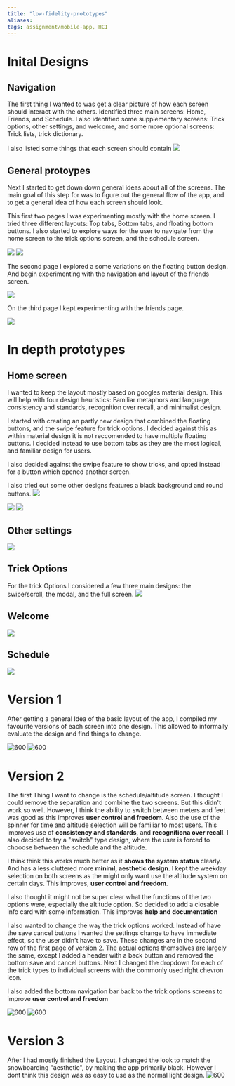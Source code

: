```yaml
---
title: "low-fidelity-prototypes"
aliases: 
tags: assignment/mobile-app, HCI
---
```


# Inital Designs
## Navigation
The first thing I wanted to was get a clear picture of how each screen should interact with the others. Identified three main screens: Home, Friends, and Schedule. I also identified some supplementary screens: Trick options, other settings, and welcome, and some more optional screens: Trick lists, trick dictionary. 

I also listed some things that each screen should contain
![](https://i.imgur.com/GeFsI1N.png)

## General protoypes
Next I started to get down down general ideas about all of the screens. The main goal of this step for was to figure out the general flow of the app, and to get a general idea of how each screen should look.

This first two pages I was experimenting mostly with the home screen. I tried three different layouts: Top tabs, Bottom tabs, and floating bottom buttons. I also started to explore ways for the user to navigate from the home screen to the trick options screen, and the schedule screen.

![](https://i.imgur.com/opwrdE6.png)
![](https://i.imgur.com/p4WFba9.png)

The second page I explored a some variations on the floating button design. And begin  experimenting with the navigation and layout of the friends screen.

![](https://i.imgur.com/vrW0wOS.png)

On the third page I kept experimenting with the friends page. 

![](https://i.imgur.com/ey0yJTT.png)

# In depth prototypes
## Home screen
I wanted to keep the layout mostly based on googles material design. This will help with four design heuristics: Familiar metaphors and language, consistency and standards, recognition over recall, and minimalist design.  

I started with creating an partly new design that combined the floating buttons, and the swipe feature for trick options. I decided against this as within material design it is not reccomended to have multiple floating buttons. I decided instead to use bottom tabs as they are the most logical, and familiar design for users. 

I also decided against the swipe feature to show tricks, and opted instead for a button which opened another screen.

I also tried out some other designs features a black background and round buttons.
![](https://i.imgur.com/DbOlh7s.png)

![](https://i.imgur.com/CbEtGUq.png)
![](https://i.imgur.com/D4PaDJL.png)


## Other settings
![](https://i.imgur.com/5QPmErT.png)

## Trick Options
For the trick Options I considered a few three main designs: the swipe/scroll, the modal, and the full screen.
![](https://i.imgur.com/sovj0Q5.png)


## Welcome
![](https://i.imgur.com/YXarRMG.png)

## Schedule
![](https://i.imgur.com/zygYzAH.png)

# Version 1
After getting a general Idea of the basic layout of the app, I compiled my favourite versions of each screen into one design. This allowed to informally evaluate the design and find things to change.

![600](https://i.imgur.com/KlcfDxK.png) ![600](https://i.imgur.com/hDfqduV.png)

# Version 2
The first Thing I want to change is the schedule/altitude screen. I thought I could remove the separation and combine the two screens. But this didn't work so well.  However, I think the ability to switch between meters and feet was good as this improves **user control and freedom**. Also the use of the spinner for time and altitude selection will be familiar to most users. This improves use of **consistency and standards**, and **recognitiona over recall**. I also decided to try a "switch" type design, where the user is forced to chooose between the schedule and the altitude. 

I think think this works much better as it **shows the system status** clearly. And has a less cluttered more **miniml, aesthetic design**. I kept the weekday selection on both screens as the might only want use the altitude system on certain days. This improves, **user control and freedom**.

I also thought it might not be super clear what the functions of the two options were, especially the altitude option. So decided to add a closable info card with some information. This improves **help and documentation**

I also wanted to change the way the trick options worked. Instead of have the save cancel buttons I wanted the settings change to have immediate effect, so the user didn't have to save. These changes are in the second row of the first page of version 2. The actual options themselves are largely the same, except I added a header with a back button and removed the bottom save and cancel buttons. Next I changed the dropdown for each of the trick types to individual screens with the commonly used right chevron icon.

I also added the bottom navigation bar back to the trick options screens to improve **user control and freedom**

![600](https://i.imgur.com/Tph3x0V.png) ![600](https://i.imgur.com/rcK33u8.png)

# Version 3
After I had mostly finished the Layout. I changed the look to match the snowboarding "aesthetic", by making the app primarily black. However I dont think this design was as easy to use as the normal light design.
![600](https://i.imgur.com/VRoFhvQ.png)
